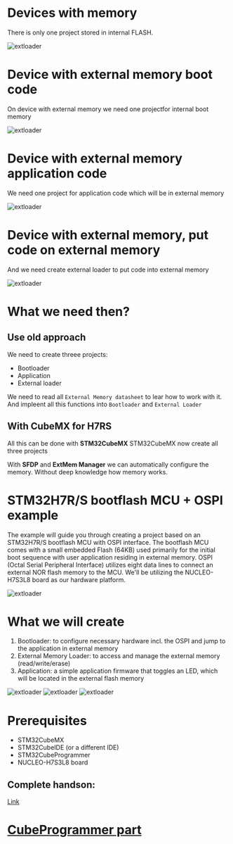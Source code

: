 # Devices with memory

There is only one project stored in internal FLASH.

![extloader](./img/Slide4.svg)

# Device with external memory boot code

On device with external memory we need one projectfor internal boot memory

![extloader](./img/Slide5.svg)

# Device with external memory application code

We need one project for application code which will be in external memory

![extloader](./img/Slide6.svg)

# Device with external memory, put code on external memory

And we need create external loader to put code into external memory


![extloader](./img/Slide20.svg)

# What we need then?

## Use old approach

We need to create threee projects:

- Bootloader
- Application
- External loader

We need to read all `External Memory datasheet` to lear how to work with it. And impleent all this functions into `Bootloader` and `External Loader`

## With CubeMX for H7RS

All this can be done with **STM32CubeMX**
STM32CubeMX now create all three projects

With **SFDP** and **ExtMem Manager** we can automatically configure the memory. Without deep knowledge how memory works. 


# STM32H7R/S bootflash MCU + OSPI example

The example will guide you through creating a project based on an STM32H7R/S bootflash MCU with OSPI interface.
The bootflash MCU comes with a small embedded Flash (64KB) used primarily for the initial boot sequence with user application residing in external memory.
OSPI (Octal Serial Peripheral Interface) utilizes eight data lines to connect an external NOR flash memory to the MCU.
We'll be utilizing the NUCLEO-H7S3L8 board as our hardware platform.

![extloader](./img/Slide2.svg)


# What we will create

1. Bootloader: to configure necessary hardware incl. the OSPI and jump to the application in external memory
2. External Memory Loader: to access and manage the external memory (read/write/erase)
3. Application: a simple application firmware that toggles an LED, which will be located in the external flash memory

![extloader](./img/Slide18a.svg)
![extloader](./img/Slide19a.svg)
![extloader](./img/Slide20a.svg)

# Prerequisites

- STM32CubeMX
- STM32CubeIDE (or a different IDE)
- STM32CubeProgrammer
- NUCLEO-H7S3L8 board

## Complete handson:

[Link](https://github.com/ST-TOMAS-Examples-ExtMem/stm32h7rs_ospi)

# [CubeProgrammer part](2_extmem_programmer.md)